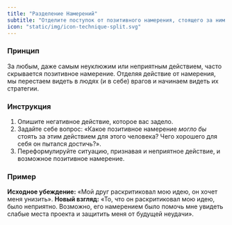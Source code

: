 ```yaml
---
title: "Разделение Намерений"
subtitle: "Отделите поступок от позитивного намерения, стоящего за ним."
icon: "static/img/icon-technique-split.svg"
---
```


### Принцип
За любым, даже самым неуклюжим или неприятным действием, часто скрывается позитивное намерение. Отделяя действие от намерения, мы перестаем видеть в людях (и в себе) врагов и начинаем видеть их стратегии.

### Инструкция
1.  Опишите негативное действие, которое вас задело.
2.  Задайте себе вопрос: «Какое позитивное намерение *могло бы* стоять за этим действием для этого человека? Чего хорошего для себя он пытался достичь?».
3.  Переформулируйте ситуацию, признавая и неприятное действие, и возможное позитивное намерение.

### Пример
**Исходное убеждение:** «Мой друг раскритиковал мою идею, он хочет меня унизить».
**Новый взгляд:** «То, что он раскритиковал мою идею, было неприятно. Возможно, его намерением было помочь мне увидеть слабые места проекта и защитить меня от будущей неудачи».